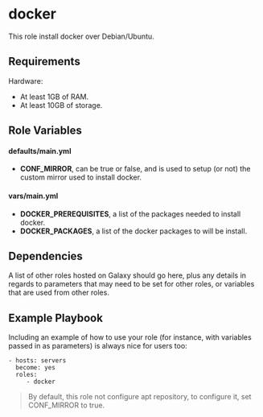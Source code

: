 docker
=========

This role install docker over Debian/Ubuntu.

Requirements
------------

Hardware:
* At least 1GB of RAM.
* At least 10GB of storage.

Role Variables
--------------

#### defaults/main.yml
* **CONF_MIRROR**, can be true or false, and is used to setup (or not) the custom mirror used to install docker.

#### vars/main.yml
* **DOCKER_PREREQUISITES**, a list of the packages needed to install docker.
* **DOCKER_PACKAGES**, a list of the docker packages to will be install.

Dependencies
------------

A list of other roles hosted on Galaxy should go here, plus any details in regards to parameters that may need to be set for other roles, or variables that are used from other roles.

Example Playbook
----------------

Including an example of how to use your role (for instance, with variables passed in as parameters) is always nice for users too:

    - hosts: servers
      become: yes
      roles:
         - docker

> By default, this role not configure apt repository, to configure it, set CONF_MIRROR to true.
